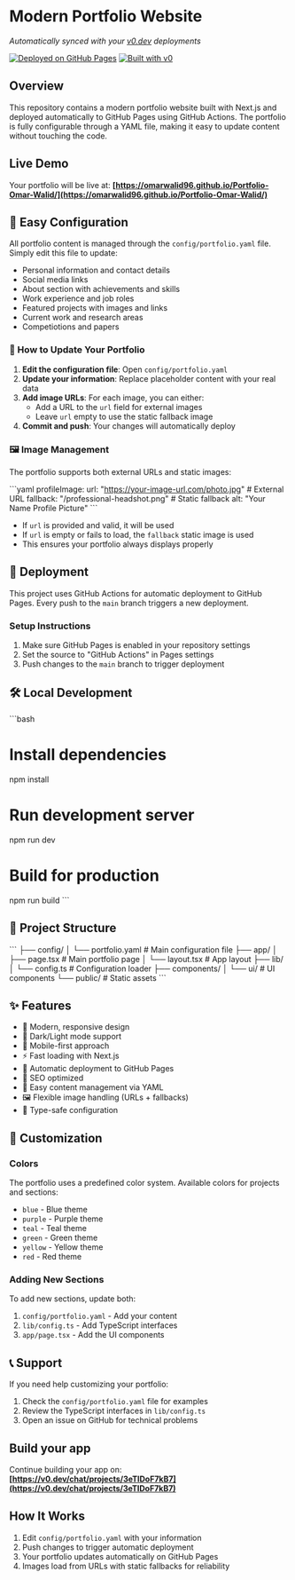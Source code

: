# Modern Portfolio Website

*Automatically synced with your [v0.dev](https://v0.dev) deployments*

[![Deployed on GitHub Pages](https://img.shields.io/badge/Deployed%20on-GitHub%20Pages-black?style=for-the-badge&logo=github)](https://omarwalid96.github.io/Portfolio-Omar-Walid/)
[![Built with v0](https://img.shields.io/badge/Built%20with-v0.dev-black?style=for-the-badge)](https://v0.dev/chat/projects/3eTIDoF7kB7)

## Overview

This repository contains a modern portfolio website built with Next.js and deployed automatically to GitHub Pages using GitHub Actions. The portfolio is fully configurable through a YAML file, making it easy to update content without touching the code.

## Live Demo

Your portfolio will be live at: **[https://omarwalid96.github.io/Portfolio-Omar-Walid/](https://omarwalid96.github.io/Portfolio-Omar-Walid/)**

## 🎯 Easy Configuration

All portfolio content is managed through the `config/portfolio.yaml` file. Simply edit this file to update:

- Personal information and contact details
- Social media links
- About section with achievements and skills
- Work experience and job roles
- Featured projects with images and links
- Current work and research areas
- Competiotions and papers

### 📝 How to Update Your Portfolio

1. **Edit the configuration file**: Open `config/portfolio.yaml`
2. **Update your information**: Replace placeholder content with your real data
3. **Add image URLs**: For each image, you can either:
   - Add a URL to the `url` field for external images
   - Leave `url` empty to use the static fallback image
4. **Commit and push**: Your changes will automatically deploy

### 🖼️ Image Management

The portfolio supports both external URLs and static images:

\`\`\`yaml
profileImage:
  url: "https://your-image-url.com/photo.jpg"  # External URL
  fallback: "/professional-headshot.png"        # Static fallback
  alt: "Your Name Profile Picture"
\`\`\`

- If `url` is provided and valid, it will be used
- If `url` is empty or fails to load, the `fallback` static image is used
- This ensures your portfolio always displays properly

## 🚀 Deployment

This project uses GitHub Actions for automatic deployment to GitHub Pages. Every push to the `main` branch triggers a new deployment.

### Setup Instructions

1. Make sure GitHub Pages is enabled in your repository settings
2. Set the source to "GitHub Actions" in Pages settings  
3. Push changes to the `main` branch to trigger deployment

## 🛠️ Local Development

\`\`\`bash
# Install dependencies
npm install

# Run development server
npm run dev

# Build for production
npm run build
\`\`\`

## 📁 Project Structure

\`\`\`
├── config/
│   └── portfolio.yaml          # Main configuration file
├── app/
│   ├── page.tsx               # Main portfolio page
│   └── layout.tsx             # App layout
├── lib/
│   └── config.ts              # Configuration loader
├── components/
│   └── ui/                    # UI components
└── public/                    # Static assets
\`\`\`

## ✨ Features

- 🎨 Modern, responsive design
- 🌙 Dark/Light mode support
- 📱 Mobile-first approach
- ⚡ Fast loading with Next.js
- 🚀 Automatic deployment to GitHub Pages
- 🎯 SEO optimized
- 📝 Easy content management via YAML
- 🖼️ Flexible image handling (URLs + fallbacks)
- 🔧 Type-safe configuration

## 🎨 Customization

### Colors
The portfolio uses a predefined color system. Available colors for projects and sections:
- `blue` - Blue theme
- `purple` - Purple theme  
- `teal` - Teal theme
- `green` - Green theme
- `yellow` - Yellow theme
- `red` - Red theme

### Adding New Sections
To add new sections, update both:
1. `config/portfolio.yaml` - Add your content
2. `lib/config.ts` - Add TypeScript interfaces
3. `app/page.tsx` - Add the UI components

## 📞 Support

If you need help customizing your portfolio:
1. Check the `config/portfolio.yaml` file for examples
2. Review the TypeScript interfaces in `lib/config.ts`
3. Open an issue on GitHub for technical problems

## Build your app

Continue building your app on: **[https://v0.dev/chat/projects/3eTIDoF7kB7](https://v0.dev/chat/projects/3eTIDoF7kB7)**

## How It Works

1. Edit `config/portfolio.yaml` with your information
2. Push changes to trigger automatic deployment
3. Your portfolio updates automatically on GitHub Pages
4. Images load from URLs with static fallbacks for reliability

